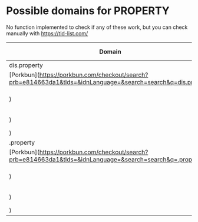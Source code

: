 # Possible domains for PROPERTY

No function implemented to check if any of these work, but you can check manually with https://tld-list.com/

| Domain | Porkbun | NameCheap | Google Domains |
|---|---|---|---|
| dis.property | [Porkbun](https://porkbun.com/checkout/search?prb=e814663da1&tlds=&idnLanguage=&search=search&q=dis.property) | [Namecheap](https://www.namecheap.com/domains/registration/results/?domain=dis.property) | [Google](https://domains.google.com/registrar/search?searchTerm=dis.property) |
| .property | [Porkbun](https://porkbun.com/checkout/search?prb=e814663da1&tlds=&idnLanguage=&search=search&q=.property) | [Namecheap](https://www.namecheap.com/domains/registration/results/?domain=.property) | [Google](https://domains.google.com/registrar/search?searchTerm=.property) |
